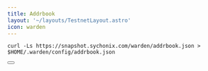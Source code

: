 ```yaml
---
title: Addrbook
layout: '~/layouts/TestnetLayout.astro'
icon: warden
---
```


<div class="code-block-wrapper">
  <pre><code>curl -Ls https://snapshot.sychonix.com/warden/addrbook.json > $HOME/.warden/config/addrbook.json</code></pre>
  <button class="copy-btn"><i class="fas fa-copy"></i></button>
</div>
